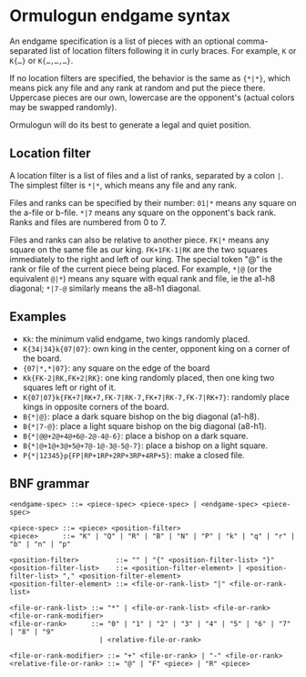 Ormulogun endgame syntax
========================

An endgame specification is a list of pieces with an optional
comma-separated list of location filters following it in curly
braces. For example, `K` or `K{…}` or `K{…,…,…}`.

If no location filters are specified, the behavior is the same as
`{*|*}`, which means pick any file and any rank at random and put the
piece there. Uppercase pieces are our own, lowercase are the
opponent's (actual colors may be swapped randomly).

Ormulogun will do its best to generate a legal and quiet position.

Location filter
---------------

A location filter is a list of files and a list of ranks, separated by
a colon `|`. The simplest filter is `*|*`, which means any file and
any rank.

Files and ranks can be specified by their number: `01|*` means any
square on the a-file or b-file. `*|7` means any square on the
opponent's back rank. Ranks and files are numbered from 0 to 7.

Files and ranks can also be relative to another piece. `FK|*` means
any square on the same file as our king. `FK+1FK-1|RK` are the two
squares immediately to the right and left of our king. The special
token "@" is the rank or file of the current piece being placed. For
example, `*|@` (or the equivalent `@|*`) means any square with equal
rank and file, ie the a1-h8 diagonal; `*|7-@` similarly means the
a8-h1 diagonal.

Examples
--------

* `Kk`: the minimum valid endgame, two kings randomly placed.
* `K{34|34}k{07|07}`: own king in the center, opponent king on a corner of the board.
* `{07|*,*|07}`: any square on the edge of the board
* `Kk{FK-2|RK,FK+2|RK}`: one king randomly placed, then one king two squares left or right of it.
* `K{07|07}k{FK+7|RK+7,FK-7|RK-7,FK+7|RK-7,FK-7|RK+7}`: randomly place kings in opposite corners of the board.
* `B{*|@}`: place a dark square bishop on the big diagonal (a1-h8).
* `B{*|7-@}`: place a light square bishop on the big diagonal (a8-h1).
* `B{*|@@+2@+4@+6@-2@-4@-6}`: place a bishop on a dark square.
* `B{*|@+1@+3@+5@+7@-1@-3@-5@-7}`: place a bishop on a light square.
* `P{*|12345}p{FP|RP+1RP+2RP+3RP+4RP+5}`: make a closed file.

BNF grammar
-----------

~~~
<endgame-spec> ::= <piece-spec> <piece-spec> | <endgame-spec> <piece-spec>

<piece-spec> ::= <piece> <position-filter>
<piece>      ::= "K" | "Q" | "R" | "B" | "N" | "P" | "k" | "q" | "r" | "b" | "n" | "p"

<position-filter>         ::= "" | "{" <position-filter-list> "}"
<position-filter-list>    ::= <position-filter-element> | <position-filter-list> "," <position-filter-element>
<position-filter-element> ::= <file-or-rank-list> "|" <file-or-rank-list>

<file-or-rank-list> ::= "*" | <file-or-rank-list> <file-or-rank> <file-or-rank-modifier>
<file-or-rank>      ::= "0" | "1" | "2" | "3" | "4" | "5" | "6" | "7" | "8" | "9"
                      | <relative-file-or-rank>

<file-or-rank-modifier> ::= "+" <file-or-rank> | "-" <file-or-rank>
<relative-file-or-rank> ::= "@" | "F" <piece> | "R" <piece>
~~~
